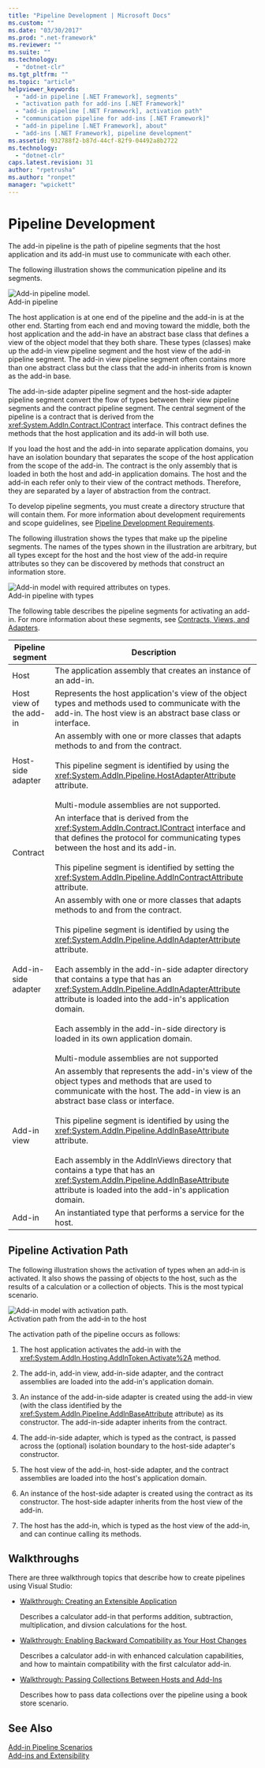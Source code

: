 ```yaml
---
title: "Pipeline Development | Microsoft Docs"
ms.custom: ""
ms.date: "03/30/2017"
ms.prod: ".net-framework"
ms.reviewer: ""
ms.suite: ""
ms.technology: 
  - "dotnet-clr"
ms.tgt_pltfrm: ""
ms.topic: "article"
helpviewer_keywords: 
  - "add-in pipeline [.NET Framework], segments"
  - "activation path for add-ins [.NET Framework]"
  - "add-in pipeline [.NET Framework], activation path"
  - "communication pipeline for add-ins [.NET Framework]"
  - "add-in pipeline [.NET Framework], about"
  - "add-ins [.NET Framework], pipeline development"
ms.assetid: 932788f2-b87d-44cf-82f9-04492a8b2722
ms.technology: 
  - "dotnet-clr"
caps.latest.revision: 31
author: "rpetrusha"
ms.author: "ronpet"
manager: "wpickett"
---
```

# Pipeline Development
The add-in pipeline is the path of pipeline segments that the host application and its add-in must use to communicate with each other.  
  
 The following illustration shows the communication pipeline and its segments.  
  
 ![Add&#45;in pipeline model.](../../../docs/framework/add-ins/media/addin1.png "AddIn1")  
Add-in pipeline  
  
 The host application is at one end of the pipeline and the add-in is at the other end. Starting from each end and moving toward the middle, both the host application and the add-in have an abstract base class that defines a view of the object model that they both share. These types (classes) make up the add-in view pipeline segment and the host view of the add-in pipeline segment. The add-in view pipeline segment often contains more than one abstract class but the class that the add-in inherits from is known as the add-in base.  
  
 The add-in-side adapter pipeline segment and the host-side adapter pipeline segment convert the flow of types between their view pipeline segments and the contract pipeline segment. The central segment of the pipeline is a contract that is derived from the <xref:System.AddIn.Contract.IContract> interface. This contract defines the methods that the host application and its add-in will both use.  
  
 If you load the host and the add-in into separate application domains, you have an isolation boundary that separates the scope of the host application from the scope of the add-in. The contract is the only assembly that is loaded in both the host and add-in application domains. The host and the add-in each refer only to their view of the contract methods. Therefore, they are separated by a layer of abstraction from the contract.  
  
 To develop pipeline segments, you must create a directory structure that will contain them. For more information about development requirements and scope guidelines, see [Pipeline Development Requirements](http://msdn.microsoft.com/en-us/ef9fa986-e80b-43e1-868b-247f4c1d9da5).  
  
 The following illustration shows the types that make up the pipeline segments. The names of the types shown in the illustration are arbitrary, but all types except for the host and the host view of the add-in require attributes so they can be discovered by methods that construct an information store.  
  
 ![Add&#45;in model with required attributes on types.](../../../docs/framework/add-ins/media/addin-model.png "AddIn_Model")  
Add-in pipeline with types  
  
 The following table describes the pipeline segments for activating an add-in. For more information about these segments, see [Contracts, Views, and Adapters](http://msdn.microsoft.com/en-us/a6460173-9507-4b87-8c07-d4ee245d715c).  
  
|Pipeline segment|Description|  
|----------------------|-----------------|  
|Host|The application assembly that creates an instance of an add-in.|  
|Host view of the add-in|Represents the host application's view of the object types and methods used to communicate with the add-in. The host view is an abstract base class or interface.|  
|Host-side adapter|An assembly with one or more classes that adapts methods to and from the contract.<br /><br /> This pipeline segment is identified by using the <xref:System.AddIn.Pipeline.HostAdapterAttribute> attribute.<br /><br /> Multi-module assemblies are not supported.|  
|Contract|An interface that is derived from the <xref:System.AddIn.Contract.IContract> interface and that defines the protocol for communicating types between the host and its add-in.<br /><br /> This pipeline segment is identified by setting the <xref:System.AddIn.Pipeline.AddInContractAttribute> attribute.|  
|Add-in-side adapter|An assembly with one or more classes that adapts methods to and from the contract.<br /><br /> This pipeline segment is identified by using the <xref:System.AddIn.Pipeline.AddInAdapterAttribute> attribute.<br /><br /> Each assembly in the add-in-side adapter directory that contains a type that has an <xref:System.AddIn.Pipeline.AddInAdapterAttribute> attribute is loaded into the add-in's application domain.<br /><br /> Each assembly in the add-in-side directory is loaded in its own application domain.<br /><br /> Multi-module assemblies are not supported|  
|Add-in view|An assembly that represents the add-in's view of the object types and methods that are used to communicate with the host. The add-in view is an abstract base class or interface.<br /><br /> This pipeline segment is identified by using the <xref:System.AddIn.Pipeline.AddInBaseAttribute> attribute.<br /><br /> Each assembly in the AddInViews directory that contains a type that has an <xref:System.AddIn.Pipeline.AddInBaseAttribute> attribute is loaded into the add-in's application domain.|  
|Add-in|An instantiated type that performs a service for the host.|  
  
## Pipeline Activation Path  
 The following illustration shows the activation of types when an add-in is activated. It also shows the passing of objects to the host, such as the results of a calculation or a collection of objects. This is the most typical scenario.  
  
 ![Add&#45;in model with activation path.](../../../docs/framework/add-ins/media/addin6.png "AddIn6")  
Activation path from the add-in to the host  
  
 The activation path of the pipeline occurs as follows:  
  
1.  The host application activates the add-in with the <xref:System.AddIn.Hosting.AddInToken.Activate%2A> method.  
  
2.  The add-in, add-in view, add-in-side adapter, and the contract assemblies are loaded into the add-in's application domain.  
  
3.  An instance of the add-in-side adapter is created using the add-in view (with the class identified by the <xref:System.AddIn.Pipeline.AddInBaseAttribute> attribute) as its constructor. The add-in-side adapter inherits from the contract.  
  
4.  The add-in-side adapter, which is typed as the contract, is passed across the (optional) isolation boundary to the host-side adapter's constructor.  
  
5.  The host view of the add-in, host-side adapter, and the contract assemblies are loaded into the host's application domain.  
  
6.  An instance of the host-side adapter is created using the contract as its constructor. The host-side adapter inherits from the host view of the add-in.  
  
7.  The host has the add-in, which is typed as the host view of the add-in, and can continue calling its methods.  
  
## Walkthroughs  
 There are three walkthrough topics that describe how to create pipelines using Visual Studio:  
  
-   [Walkthrough: Creating an Extensible Application](../../../docs/framework/add-ins/walkthrough-create-extensible-app.md)  
  
     Describes a calculator add-in that performs addition, subtraction, multiplication, and divsion calculations for the host.  
  
-   [Walkthrough: Enabling Backward Compatibility as Your Host Changes](http://msdn.microsoft.com/en-us/6fa15bb5-8f04-407d-bd7d-675dc043c848)  
  
     Describes a calculator add-in with enhanced calculation capabilities, and how to maintain compatibility with the first calculator add-in.  
  
-   [Walkthrough: Passing Collections Between Hosts and Add-Ins](http://msdn.microsoft.com/en-us/b532c604-548e-4fab-b11c-377257dd0ee5)  
  
     Describes how to pass data collections over the pipeline using a book store scenario.  
  
## See Also  
 [Add-in Pipeline Scenarios](http://msdn.microsoft.com/en-us/feb70e0b-8734-494c-aeaf-b567f014043e)   
 [Add-ins and Extensibility](../../../docs/framework/add-ins/index.md)